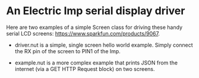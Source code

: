 An Electric Imp serial display driver
=====================================

Here are two examples of a simple Screen class for driving these handy serial LCD screens: https://www.sparkfun.com/products/9067.

* driver.nut is a simple, single screen hello world example.  Simply connect the RX pin of the screen to PIN1 of the Imp.

* example.nut is a more complex example that prints JSON from the internet (via a GET HTTP Request block) on two screens.
